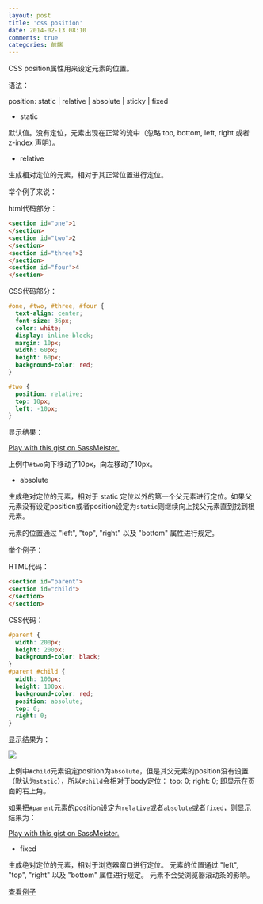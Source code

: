 ```yaml
---
layout: post
title: 'css position'
date: 2014-02-13 08:10
comments: true
categories: 前端
---
```

CSS position属性用来设定元素的位置。

语法：

position: static | relative | absolute | sticky | fixed

* static

默认值。没有定位，元素出现在正常的流中（忽略 top, bottom, left, right 或者 z-index 声明）。

* relative

生成相对定位的元素，相对于其正常位置进行定位。

举个例子来说：

html代码部分：

```html
<section id="one">1
</section>
<section id="two">2
</section>
<section id="three">3
</section>
<section id="four">4
</section>
```

CSS代码部分：

```css
#one, #two, #three, #four {
  text-align: center;
  font-size: 36px;
  color: white;
  display: inline-block;
  margin: 10px;
  width: 60px;
  height: 60px;
  background-color: red;
}

#two {
  position: relative;
  top: 10px;
  left: -10px;
}
```

显示结果：

<p class="sassmeister" data-gist-id="10694501" data-height="480"><a href="http://sassmeister.com/gist/10694501">Play with this gist on SassMeister.</a></p><script src="http://static.sassmeister.com/js/embed.js" async></script>

上例中`#two`向下移动了10px，向左移动了10px。

* absolute

生成绝对定位的元素，相对于 static 定位以外的第一个父元素进行定位。如果父元素没有设定position或者position设定为`static`则继续向上找父元素直到找到根元素。

元素的位置通过 "left", "top", "right" 以及 "bottom" 属性进行规定。

举个例子：

HTML代码：

```html
<section id="parent">
<section id="child">
</section>
</section>
```

CSS代码：

```css
#parent {
  width: 200px;
  height: 200px;
  background-color: black;
}
#parent #child {
  width: 100px;
  height: 100px;
  background-color: red;
  position: absolute;
  top: 0;
  right: 0;
}
```

显示结果为：

![](http://ww2.sinaimg.cn/large/90b90757gw1ea10ibi7b3j218e09lweo.jpg)

上例中`#child`元素设定position为`absolute`，但是其父元素的position没有设置（默认为`static`），所以`#child`会相对于body定位：  top: 0;  right: 0; 即显示在页面的右上角。

如果把`#parent`元素的position设定为`relative`或者`absolute`或者`fixed`，则显示结果为：

<p class="sassmeister" data-gist-id="10694599" data-height="480"><a href="http://sassmeister.com/gist/10694599">Play with this gist on SassMeister.</a></p><script src="http://static.sassmeister.com/js/embed.js" async></script>

* fixed

生成绝对定位的元素，相对于浏览器窗口进行定位。
元素的位置通过 "left", "top", "right" 以及 "bottom" 属性进行规定。
元素不会受浏览器滚动条的影响。

[查看例子](http://www.w3schools.com/css/tryit.asp?filename=trycss_position_fixed)
